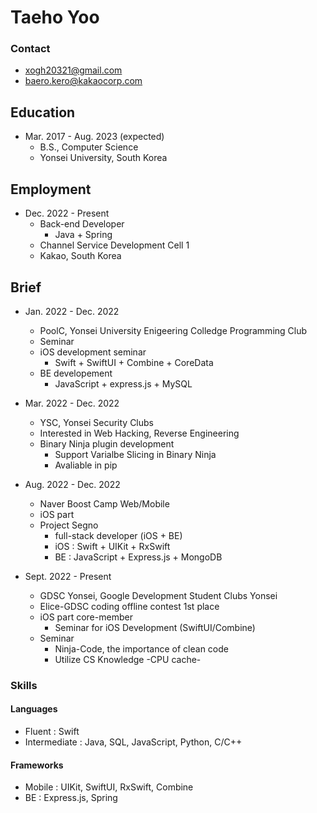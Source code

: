 # Taeho Yoo

### Contact

- xogh20321@gmail.com
- baero.kero@kakaocorp.com

## Education

- Mar. 2017 - Aug. 2023 (expected)
  - B.S., Computer Science
  - Yonsei University, South Korea

## Employment

- Dec. 2022 - Present
  - Back-end Developer
    - Java + Spring
  - Channel Service Development Cell 1
  - Kakao, South Korea

## Brief

- Jan. 2022 - Dec. 2022
  - PoolC, Yonsei University Enigeering Colledge Programming Club
  - Seminar
  - iOS development seminar
    - Swift + SwiftUI + Combine + CoreData
  - BE developement
    - JavaScript + express.js + MySQL

- Mar. 2022 - Dec. 2022
  - YSC, Yonsei Security Clubs
  - Interested in Web Hacking, Reverse Engineering
  - Binary Ninja plugin development
    - Support Varialbe Slicing in Binary Ninja
    - Avaliable in pip

- Aug. 2022 - Dec. 2022
  - Naver Boost Camp Web/Mobile
  - iOS part
  - Project Segno
    - full-stack developer (iOS + BE)
    - iOS : Swift + UIKit + RxSwift
    - BE : JavaScript + Express.js + MongoDB

- Sept. 2022 - Present
  - GDSC Yonsei, Google Development Student Clubs Yonsei
  - Elice-GDSC coding offline contest 1st place
  - iOS part core-member
    - Seminar for iOS Development (SwiftUI/Combine)
  - Seminar
    - Ninja-Code, the importance of clean code
    - Utilize CS Knowledge -CPU cache- 

### Skills

#### Languages

- Fluent : Swift
- Intermediate : Java, SQL, JavaScript, Python, C/C++

#### Frameworks

- Mobile : UIKit, SwiftUI, RxSwift, Combine
- BE : Express.js, Spring
